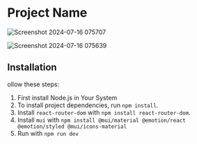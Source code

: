 # Project Name
![Screenshot 2024-07-16 075707](https://github.com/user-attachments/assets/64a7f011-d61b-4503-b544-962de9ac0dfe)

![Screenshot 2024-07-16 075639](https://github.com/user-attachments/assets/0efea907-5e14-4960-9b15-6cde63f8f1e2)

## Installation

ollow these steps:
1. First install Node.js in Your System
2. To install project dependencies, run `npm install`.
3. Install `react-router-dom` with `npm install react-router-dom`.
4. Install `mui` with `npm install @mui/material @emotion/react @emotion/styled @mui/icons-material`
5. Run with `npm run dev`


